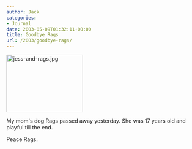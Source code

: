```yaml
---
author: Jack
categories:
- Journal
date: 2003-05-09T01:32:11+00:00
title: Goodbye Rags
url: /2003/goodbye-rags/
---
```


<img alt="jess-and-rags.jpg" src="https://www.jackbaty.com/images/jess-and-rags.jpg" width="200" height="150" border="0" />

My mom's dog Rags passed away yesterday. She was 17 years old and playful till the end.

Peace Rags.